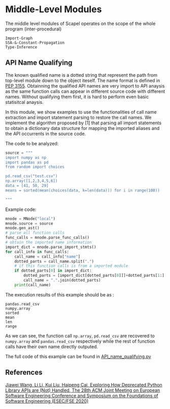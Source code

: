 # Middle-Level Modules

The middle level modules of Scapel operates on the scope of the whole program (inter-procedural)


```{toctree}
Import-Graph
SSA-&-Constant-Propagation
Type-Inference

```

## API Name Qualifying
The known qualified name is a dotted string that represent the path from top-level module down to the object iteself.  The name format is defined in [PEP 3155](https://www.python.org/dev/peps/pep-3155/). Obtainning the qualified API names are very import to API anaysis as the same function calls can appear in different source code with different names. Without qualifying them first,  it is hard to perform even basic statisitcal anaysis. 

In this module, we show examples to use the functionalities of  call name extraction and import statement parsing to restore the call names. We implement the algorithm proposed by [1] that parsing all import statements to obtain a dictionary data structure for mapping the imported aliases and the API occurrents in the source code. 

The code to be analyzed:

```python
source = """
import numpy as np
import pandas as pd
from random import choices

pd.read_csv("test.csv")
np.array([1,2,3,4,5,6])
data = [41, 50, 29]
means = sorted(mean(choices(data, k=len(data))) for i in range(100))

"""
```

Example code:


```python
mnode = MNode("local")
mnode.source = source
mnode.gen_ast()
# parse all function calls
func_calls = mnode.parse_func_calls()
# obtain the imported name information
import_dict = mnode.parse_import_stmts()
for call_info in func_calls:
    call_name = call_info["name"]
    dotted_parts = call_name.split(".")
    # if this function calls is from a imported module
    if dotted_parts[0] in import_dict:
        dotted_parts = [import_dict[dotted_parts[0]]]+dotted_parts[1:]
        call_name = ".".join(dotted_parts)
    print(call_name)

```

The execution results of this example should be as :
```
pandas.read_csv
numpy.array
sorted
mean
len
range
```
As we can see, the function call `np.array`, `pd.read_csv` are recovered to `numpy.array` and `pandas.read_csv` respectively while the rest of function calls have their own name directly outputed. 


The full code of this example can be found in [API_name_qualifying.py](../examples/API_name_qualifying.py)

## References
[Jiawei Wang, Li Li, Kui Liu, Haipeng Cai, Exploring How Deprecated Python Library APIs are (Not) Handled, The 28th ACM Joint Meeting on European Software Engineering Conference and Symposium on the Foundations of Software Engineering (ESEC/FSE 2020)](https://lilicoding.github.io/papers/wang2020exploring.pdf)
